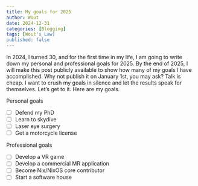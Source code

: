 ```yaml
---
title: My goals for 2025
author: Wout
date: 2024-12-31
categories: [Blogging]
tags: [Wout's Law]
published: false
---
```


In 2024, I turned 30, and for the first time in my life, I am going to write down my personal and professional goals for 2025. By the end of 2025, I will make this post publicly available to show how many of my goals I have accomplished. Why not publish it on January 1st, you may ask? Talk is cheap. I want to crush my goals in silence and let the results speak for themselves. Let’s get to it. Here are my goals.

Personal goals
- [ ] Defend my PhD
- [ ] Learn to skydive
- [ ] Laser eye surgery
- [ ] Get a motorcycle license

Professional  goals
- [ ] Develop a VR game
- [ ] Develop a commercial MR application
- [ ] Become Nix/NixOS core contributor
- [ ] Start a software house